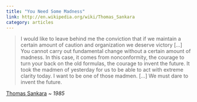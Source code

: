 ```yaml
---
title: "You Need Some Madness"
link: http://en.wikipedia.org/wiki/Thomas_Sankara
category: articles
---
```


> I would like to leave behind me the conviction that if we maintain a
> certain amount of caution and organization we deserve victory [...] You
> cannot carry out fundamental change without a certain amount of madness.
> In this case, it comes from nonconformity, the courage to turn your back
> on the old formulas, the courage to invent the future. It took the madmen
> of yesterday for us to be able to act with extreme clarity today. I want
> to be one of those madmen. [...] We must dare to invent the future.

[Thomas Sankara][1] _~ 1985_

[1]: http://en.wikipedia.org/wiki/Thomas_Sankara
